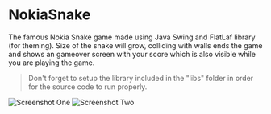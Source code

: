 # NokiaSnake

The famous Nokia Snake game made using Java Swing and FlatLaf library (for theming). Size of the snake will grow, colliding with walls ends the game and shows an gameover screen with your score which is also visible while you are playing the game.

> Don't forget to setup the library included in the "libs" folder in order for the source code to run properly.

![Screenshot One](https://user-images.githubusercontent.com/73500883/138607973-321259e0-a8af-43d8-8bc5-664aeb6e20b9.PNG)
![Screenshot Two](https://user-images.githubusercontent.com/73500883/138608000-ba3eda4c-2e92-4e61-bb10-da06b4185f90.PNG)
